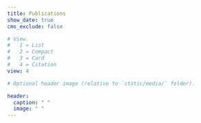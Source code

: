 ```yaml
---
title: Publications
show_date: true
cms_exclude: false

# View.
#   1 = List
#   2 = Compact
#   3 = Card
#   4 = Citation
view: 4

# Optional header image (relative to `static/media/` folder).

header:
  caption: " "
  image: " "
---
```

